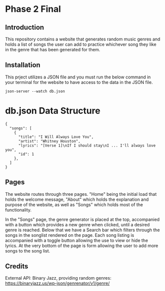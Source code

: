 # Phase 2 Final

## Introduction

This repository contains a website that generates random music genres and holds a list of songs the user can add to practice whichever song they like in the genre that has been generated for them.

## Installation

This prject utilizes a JSON file and you must run the below command in your terminal for the website to have access to the data in the JSON file.

```json-server --watch db.json```

# db.json Data Structure

```
{
  "songs": [
    {
      "title": "I Will Always Love You",
      "artist": "Whitney Houston",
      "lyrics": "[Verse 1]\nIf I should stay\nI ... I'll always love you",
      "id": 1
    },
  ]
}
```

## Pages

The website routes through three pages. "Home" being the initial load that holds the welcome message, "About" which holds the explanation and purpose of the website, as well as "Songs" which holds most of the functionality. 

In the "Songs" page, the genre generator is placed at the top, accompanied with a button which provides a new genre when clicked, until a desired genre is reached. Below that we have a Search bar which filters through the songs in the songlist rendered on the page. Each song listing is accompanied with a toggle button allowing the use to view or hide the lyrics. At the very bottom of the page is form allowing the user to add more songs to the song list.

## Credits
External API: Binary Jazz, providing random genres: https://binaryjazz.us/wp-json/genrenator/v1/genre/
